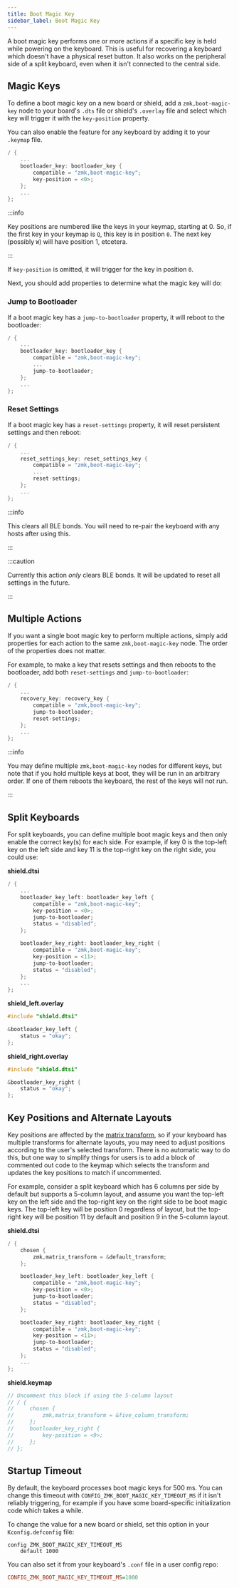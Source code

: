 ```yaml
---
title: Boot Magic Key
sidebar_label: Boot Magic Key
---
```


A boot magic key performs one or more actions if a specific key is held while powering on the keyboard. This is useful for recovering a keyboard which doesn't have a physical reset button. It also works on the peripheral side of a split keyboard, even when it isn't connected to the central side.

## Magic Keys

To define a boot magic key on a new board or shield, add a `zmk,boot-magic-key` node to your board's `.dts` file or shield's `.overlay` file and select which key will trigger it with the `key-position` property.

You can also enable the feature for any keyboard by adding it to your `.keymap` file.

```c
/ {
    ...
    bootloader_key: bootloader_key {
        compatible = "zmk,boot-magic-key";
        key-position = <0>;
    };
    ...
};
```

:::info

Key positions are numbered like the keys in your keymap, starting at 0. So, if the first key in your keymap is `Q`, this key is in position `0`. The next key (possibly `W`) will have position 1, etcetera.

:::

If `key-position` is omitted, it will trigger for the key in position `0`.

Next, you should add properties to determine what the magic key will do:

### Jump to Bootloader

If a boot magic key has a `jump-to-bootloader` property, it will reboot to the bootloader:

```c
/ {
    ...
    bootloader_key: bootloader_key {
        compatible = "zmk,boot-magic-key";
        ...
        jump-to-bootloader;
    };
    ...
};
```

### Reset Settings

If a boot magic key has a `reset-settings` property, it will reset persistent settings and then reboot:

```c
/ {
    ...
    reset_settings_key: reset_settings_key {
        compatible = "zmk,boot-magic-key";
        ...
        reset-settings;
    };
    ...
};
```

:::info

This clears all BLE bonds. You will need to re-pair the keyboard with any hosts after using this.

:::

:::caution

Currently this action _only_ clears BLE bonds. It will be updated to reset all settings in the future.

:::

## Multiple Actions

If you want a single boot magic key to perform multiple actions, simply add properties for each action to the same `zmk,boot-magic-key` node. The order of the properties does not matter.

For example, to make a key that resets settings and then reboots to the bootloader, add both `reset-settings` and `jump-to-bootloader`:

```c
/ {
    ...
    recovery_key: recovery_key {
        compatible = "zmk,boot-magic-key";
        jump-to-bootloader;
        reset-settings;
    };
    ...
};
```

:::info

You may define multiple `zmk,boot-magic-key` nodes for different keys, but note that if you hold multiple keys at boot, they will be run in an arbitrary order. If one of them reboots the keyboard, the rest of the keys will not run.

:::

## Split Keyboards

For split keyboards, you can define multiple boot magic keys and then only enable the correct key(s) for each side. For example, if key 0 is the top-left key on the left side and key 11 is the top-right key on the right side, you could use:

**shield.dtsi**

```c
/ {
    ...
    bootloader_key_left: bootloader_key_left {
        compatible = "zmk,boot-magic-key";
        key-position = <0>;
        jump-to-bootloader;
        status = "disabled";
    };

    bootloader_key_right: bootloader_key_right {
        compatible = "zmk,boot-magic-key";
        key-position = <11>;
        jump-to-bootloader;
        status = "disabled";
    };
    ...
};
```

**shield_left.overlay**

```c
#include "shield.dtsi"

&bootloader_key_left {
    status = "okay";
};
```

**shield_right.overlay**

```c
#include "shield.dtsi"

&bootloader_key_right {
    status = "okay";
};
```

## Key Positions and Alternate Layouts

Key positions are affected by the [matrix transform](../config/kscan.md#matrix-transform), so if your keyboard has multiple transforms for alternate layouts, you may need to adjust positions according to the user's selected transform. There is no automatic way to do this, but one way to simplify things for users is to add a block of commented out code to the keymap which selects the transform and updates the key positions to match if uncommented.

For example, consider a split keyboard which has 6 columns per side by default but supports a 5-column layout, and assume you want the top-left key on the left side and the top-right key on the right side to be boot magic keys. The top-left key will be position 0 regardless of layout, but the top-right key will be position 11 by default and position 9 in the 5-column layout.

**shield.dtsi**

```c
/ {
    chosen {
        zmk,matrix_transform = &default_transform;
    };

    bootloader_key_left: bootloader_key_left {
        compatible = "zmk,boot-magic-key";
        key-position = <0>;
        jump-to-bootloader;
        status = "disabled";
    };

    bootloader_key_right: bootloader_key_right {
        compatible = "zmk,boot-magic-key";
        key-position = <11>;
        jump-to-bootloader;
        status = "disabled";
    };
    ...
};
```

**shield.keymap**

```c
// Uncomment this block if using the 5-column layout
// / {
//     chosen {
//         zmk,matrix_transform = &five_column_transform;
//     };
//     bootloader_key_right {
//         key-position = <9>;
//     };
// };
```

## Startup Timeout

By default, the keyboard processes boot magic keys for 500 ms. You can change this timeout with `CONFIG_ZMK_BOOT_MAGIC_KEY_TIMEOUT_MS` if it isn't reliably triggering, for example if you have some board-specific initialization code which takes a while.

To change the value for a new board or shield, set this option in your `Kconfig.defconfig` file:

```
config ZMK_BOOT_MAGIC_KEY_TIMEOUT_MS
    default 1000
```

You can also set it from your keyboard's `.conf` file in a user config repo:

```ini
CONFIG_ZMK_BOOT_MAGIC_KEY_TIMEOUT_MS=1000
```
